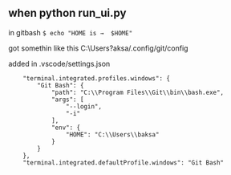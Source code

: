 ## when python run_ui.py
in gitbash
`$ echo "HOME is →  $HOME"`

got somethin like this
C:\Users?aksa/.config/git/config


added in .vscode/settings.json
```
    "terminal.integrated.profiles.windows": {
        "Git Bash": {
            "path": "C:\\Program Files\\Git\\bin\\bash.exe",
            "args": [
                "--login",
                "-i"
            ],
            "env": {
                "HOME": "C:\\Users\\baksa"
            }
        }
    },
    "terminal.integrated.defaultProfile.windows": "Git Bash"
```

